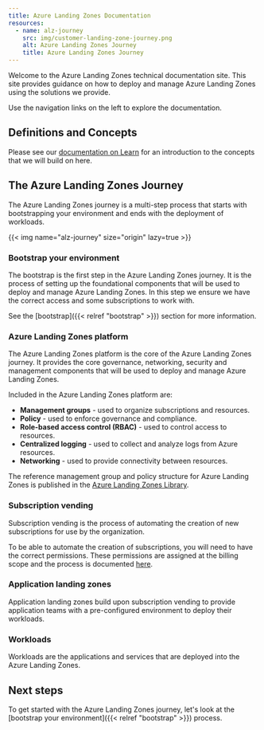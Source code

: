 ```yaml
---
title: Azure Landing Zones Documentation
resources:
  - name: alz-journey
    src: img/customer-landing-zone-journey.png
    alt: Azure Landing Zones Journey
    title: Azure Landing Zones Journey
---
```


Welcome to the Azure Landing Zones technical documentation site.
This site provides guidance on how to deploy and manage Azure Landing Zones using the solutions we provide.

Use the navigation links on the left to explore the documentation.

## Definitions and Concepts

Please see our [documentation on Learn](https://learn.microsoft.com/azure/cloud-adoption-framework/ready/landing-zone/) for an introduction to the concepts that we will build on here.

## The Azure Landing Zones Journey

The Azure Landing Zones journey is a multi-step process that starts with bootstrapping your environment and ends with the deployment of workloads.

{{< img name="alz-journey" size="origin" lazy=true >}}

### Bootstrap your environment

The bootstrap is the first step in the Azure Landing Zones journey.
It is the process of setting up the foundational components that will be used to deploy and manage Azure Landing Zones.
In this step we ensure we have the correct access and some subscriptions to work with.

See the [bootstrap]({{< relref "bootstrap" >}}) section for more information.

### Azure Landing Zones platform

The Azure Landing Zones platform is the core of the Azure Landing Zones journey.
It provides the core governance, networking, security and management components that will be used to deploy and manage Azure Landing Zones.

Included in the Azure Landing Zones platform are:

- **Management groups** - used to organize subscriptions and resources.
- **Policy** - used to enforce governance and compliance.
- **Role-based access control (RBAC)** - used to control access to resources.
- **Centralized logging** - used to collect and analyze logs from Azure resources.
- **Networking** - used to provide connectivity between resources.

The reference management group and policy structure for Azure Landing Zones is published in the [Azure Landing Zones Library](https://azure.github.io/Azure-Landing-Zones-Library/).

### Subscription vending

Subscription vending is the process of automating the creation of new subscriptions for use by the organization.

To be able to automate the creation of subscriptions, you will need to have the correct permissions.
These permissions are assigned at the billing scope and the process is documented [here](https://learn.microsoft.com/azure/cost-management-billing/manage/programmatically-create-subscription).

### Application landing zones

Application landing zones build upon subscription vending to provide application teams with a pre-configured environment to deploy their workloads.

### Workloads

Workloads are the applications and services that are deployed into the Azure Landing Zones.

## Next steps

To get started with the Azure Landing Zones journey, let's look at the [bootstrap your environment]({{< relref "bootstrap" >}}) process.
